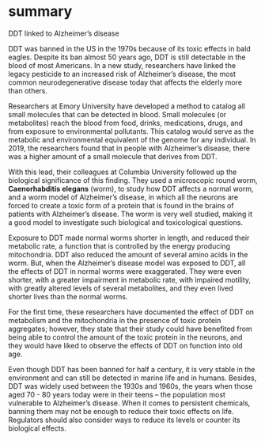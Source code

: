 # summary

DDT linked to Alzheimer’s disease

DDT was banned in the US in the 1970s because of its toxic effects in bald eagles. Despite its ban almost 50 years ago, DDT is still detectable in the blood of most Americans. In a new study, researchers have linked the legacy pesticide to an increased risk of Alzheimer’s disease, the most common neurodegenerative disease today that affects the elderly more than others.

Researchers at Emory University have developed a method to catalog all small molecules that can be detected in blood. Small molecules (or metabolites) reach the blood from food, drinks, medications, drugs, and from exposure to environmental pollutants. This catalog would serve as the metabolic and environmental equivalent of the genome for any individual. In 2019, the researchers found that in people with Alzheimer’s disease, there was a higher amount of a small molecule that derives from DDT. 

With this lead, their colleagues at Columbia University followed up the biological significance of this finding. They used a microscopic round worm, **Caenorhabditis elegans** (worm), to study how DDT affects a normal worm, and a worm model of Alzheimer’s disease, in which all the neurons are forced to create a toxic form of a protein that is found in the brains of patients with Alzheimer’s disease. The worm is very well studied, making it a good model to investigate such biological and toxicological questions.

Exposure to DDT made normal worms shorter in length, and reduced their metabolic rate, a function that is controlled by the energy producing mitochondria. DDT also reduced the amount of several amino acids in the worm. But, when the Alzheimer’s disease model was exposed to DDT, all the effects of DDT in normal worms were exaggerated. They were even shorter, with a greater impairment in metabolic rate, with impaired motility, with greatly altered levels of several metabolites, and they even lived shorter lives than the normal worms.  

For the first time, these researchers have documented the effect of DDT on metabolism and the mitochondria in the presence of toxic protein aggregates; however, they state that their study could have benefited from being able to control the amount of the toxic protein in the neurons, and they would have liked to observe the effects of DDT on function into old age. 

Even though DDT has been banned for half a century, it is very stable in the environment and can still be detected in marine life and in humans. Besides, DDT was widely used between the 1930s and 1960s, the years when those aged 70 - 80 years today were in their teens – the population most vulnerable to Alzheimer’s disease. When it comes to persistent chemicals, banning them may not be enough to reduce their toxic effects on life. Regulators should also consider ways to reduce its levels or counter its biological effects.


